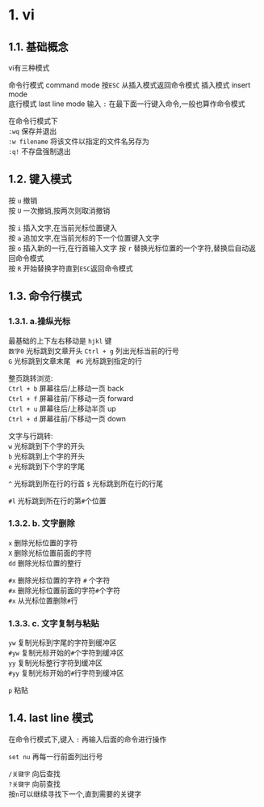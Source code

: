 # 1. vi

## 1.1. 基础概念

vi有三种模式

命令行模式 command mode  按`ESC` 从插入模式返回命令模式
插入模式 insert mode  
底行模式 last line mode 输入 `:` 在最下面一行键入命令,一般也算作命令模式  

在命令行模式下  
`:wq` 保存并退出  
`:w filename` 将该文件以指定的文件名另存为  
`:q!` 不存盘强制退出  

## 1.2. 键入模式

按 `u` 撤销  
按 `U` 一次撤销,按两次则取消撤销

按 `i` 插入文字,在当前光标位置键入  
按 `a` 追加文字,在当前光标的下一个位置键入文字  
按 `o` 插入新的一行,在行首输入文字
按 `r` 替换光标位置的一个字符,替换后自动返回命令模式  
按 `R` 开始替换字符直到`ESC`返回命令模式  

## 1.3. 命令行模式

### 1.3.1. a.操纵光标

最基础的上下左右移动是 `hjkl` 键  
` 数字0 ` 光标跳到文章开头
`Ctrl + g` 列出光标当前的行号  
` G ` 光标跳到文章末尾 
` #G` 光标跳到指定的行  

整页跳转浏览:  
`Ctrl + b` 屏幕往后/上移动一页 back  
`Ctrl + f` 屏幕往前/下移动一页 forward  
`Ctrl + u` 屏幕往后/上移动半页 up  
`Ctrl + d` 屏幕往前/下移动一页 down  

文字与行跳转:  
` w ` 光标跳到下个字的开头  
` b ` 光标跳到上个字的开头  
` e ` 光标跳到下个字的字尾  

` ^ ` 光标跳到所在行的行首
` $ ` 光标跳到所在行的行尾

` #l ` 光标跳到所在行的第`#`个位置  

### 1.3.2. b. 文字删除  

` x ` 删除光标位置的字符  
` X ` 删除光标位置前面的字符  
` dd ` 删除光标位置的整行

` #x ` 删除光标位置的字符 `#` 个字符  
` #x ` 删除光标位置前面的字符`#`个字符  
` #x ` 从光标位置删除`#`行  

### 1.3.3. c. 文字复制与粘贴

` yw ` 复制光标到字尾的字符到缓冲区  
` #yw ` 复制光标开始的`#`个字符到缓冲区  
` yy ` 复制光标整行字符到缓冲区  
` #yy ` 复制光标开始的`#`行字符到缓冲区  

`p` 粘贴  

## 1.4. last line 模式  

在命令行模式下,键入 `:` 再输入后面的命令进行操作  

`set nu` 再每一行前面列出行号  

` /关键字 ` 向后查找  
` ?关键字 ` 向前查找  
按` n `可以继续寻找下一个,直到需要的关键字  


